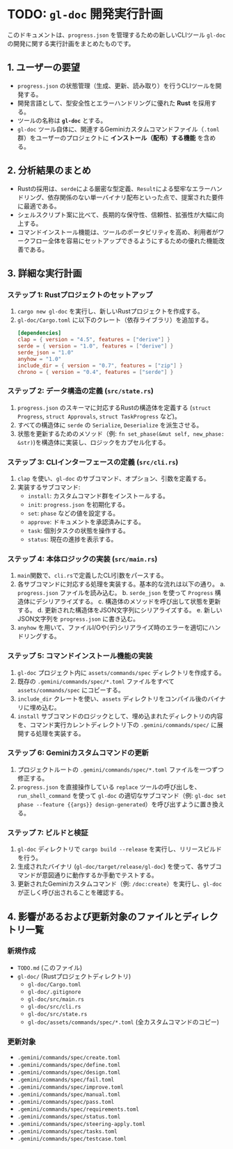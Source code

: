 # TODO: `gl-doc` 開発実行計画

このドキュメントは、`progress.json` を管理するための新しいCLIツール `gl-doc` の開発に関する実行計画をまとめたものです。

## 1. ユーザーの要望

- `progress.json` の状態管理（生成、更新、読み取り）を行うCLIツールを開発する。
- 開発言語として、型安全性とエラーハンドリングに優れた **Rust** を採用する。
- ツールの名称は **`gl-doc`** とする。
- `gl-doc` ツール自体に、関連するGeminiカスタムコマンドファイル（`.toml`群）をユーザーのプロジェクトに **インストール（配布）する機能** を含める。

## 2. 分析結果のまとめ

- Rustの採用は、`serde`による厳密な型定義、`Result`による堅牢なエラーハンドリング、依存関係のない単一バイナリ配布といった点で、提案された要件に最適である。
- シェルスクリプト案に比べて、長期的な保守性、信頼性、拡張性が大幅に向上する。
- コマンドインストール機能は、ツールのポータビリティを高め、利用者がワークフロー全体を容易にセットアップできるようにするための優れた機能改善である。

## 3. 詳細な実行計画

### ステップ 1: Rustプロジェクトのセットアップ

1.  `cargo new gl-doc` を実行し、新しいRustプロジェクトを作成する。
2.  `gl-doc/Cargo.toml` に以下のクレート（依存ライブラリ）を追加する。
    ```toml
    [dependencies]
    clap = { version = "4.5", features = ["derive"] }
    serde = { version = "1.0", features = ["derive"] }
    serde_json = "1.0"
    anyhow = "1.0"
    include_dir = { version = "0.7", features = ["zip"] }
    chrono = { version = "0.4", features = ["serde"] }
    ```

### ステップ 2: データ構造の定義 (`src/state.rs`)

1.  `progress.json` のスキーマに対応するRustの構造体を定義する (`struct Progress`, `struct Approvals`, `struct TaskProgress` など)。
2.  すべての構造体に `serde` の `Serialize`, `Deserialize` を派生させる。
3.  状態を更新するためのメソッド（例: `fn set_phase(&mut self, new_phase: &str)`)を構造体に実装し、ロジックをカプセル化する。

### ステップ 3: CLIインターフェースの定義 (`src/cli.rs`)

1.  `clap` を使い、`gl-doc` のサブコマンド、オプション、引数を定義する。
2.  実装するサブコマンド:
    - `install`: カスタムコマンド群をインストールする。
    - `init`: `progress.json` を初期化する。
    - `set`: `phase` などの値を設定する。
    - `approve`: ドキュメントを承認済みにする。
    - `task`: 個別タスクの状態を操作する。
    - `status`: 現在の進捗を表示する。

### ステップ 4: 本体ロジックの実装 (`src/main.rs`)

1.  `main`関数で、`cli.rs`で定義したCLI引数をパースする。
2.  各サブコマンドに対応する処理を実装する。基本的な流れは以下の通り。
    a. `progress.json` ファイルを読み込む。
    b. `serde_json` を使って `Progress` 構造体にデシリアライズする。
    c. 構造体のメソッドを呼び出して状態を更新する。
    d. 更新された構造体をJSON文字列にシリアライズする。
    e. 新しいJSON文字列を `progress.json` に書き込む。
3.  `anyhow` を用いて、ファイルI/Oや(デ)シリアライズ時のエラーを適切にハンドリングする。

### ステップ 5: コマンドインストール機能の実装

1.  `gl-doc` プロジェクト内に `assets/commands/spec` ディレクトリを作成する。
2.  既存の `.gemini/commands/spec/*.toml` ファイルをすべて `assets/commands/spec` にコピーする。
3.  `include_dir` クレートを使い、`assets` ディレクトリをコンパイル後のバイナリに埋め込む。
4.  `install` サブコマンドのロジックとして、埋め込まれたディレクトリの内容を、コマンド実行カレントディレクトリ下の `.gemini/commands/spec/` に展開する処理を実装する。

### ステップ 6: Geminiカスタムコマンドの更新

1.  プロジェクトルートの `.gemini/commands/spec/*.toml` ファイルを一つずつ修正する。
2.  `progress.json` を直接操作している `replace` ツールの呼び出しを、`run_shell_command` を使って `gl-doc` の適切なサブコマンド（例: `gl-doc set phase --feature {{args}} design-generated`）を呼び出すように置き換える。

### ステップ 7: ビルドと検証

1.  `gl-doc` ディレクトリで `cargo build --release` を実行し、リリースビルドを行う。
2.  生成されたバイナリ (`gl-doc/target/release/gl-doc`) を使って、各サブコマンドが意図通りに動作するか手動でテストする。
3.  更新されたGeminiカスタムコマンド（例: `/doc:create`）を実行し、`gl-doc` が正しく呼び出されることを確認する。

## 4. 影響があるおよび更新対象のファイルとディレクトリ一覧

### 新規作成

- `TODO.md` (このファイル)
- `gl-doc/` (Rustプロジェクトディレクトリ)
  - `gl-doc/Cargo.toml`
  - `gl-doc/.gitignore`
  - `gl-doc/src/main.rs`
  - `gl-doc/src/cli.rs`
  - `gl-doc/src/state.rs`
  - `gl-doc/assets/commands/spec/*.toml` (全カスタムコマンドのコピー)

### 更新対象

- `.gemini/commands/spec/create.toml`
- `.gemini/commands/spec/define.toml`
- `.gemini/commands/spec/design.toml`
- `.gemini/commands/spec/fail.toml`
- `.gemini/commands/spec/improve.toml`
- `.gemini/commands/spec/manual.toml`
- `.gemini/commands/spec/pass.toml`
- `.gemini/commands/spec/requirements.toml`
- `.gemini/commands/spec/status.toml`
- `.gemini/commands/spec/steering-apply.toml`
- `.gemini/commands/spec/tasks.toml`
- `.gemini/commands/spec/testcase.toml`
